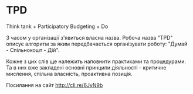 # TPD
Think tank + Participatory Budgeting + Do

З часом у організації з'явиться власна назва. Робоча назва "TPD" описує алгоритм за яким передбачається організувати роботу: "Думай - Спільнокошт - Дій".

Кожне з цих слів ще належить наповнити практиками та процедурами. Та в них вже закладені основні принципи діяльності - критичне мислення, спільна власність, проактивна позиція.

Посилання на сайт http://cli.re/6JyN9b
